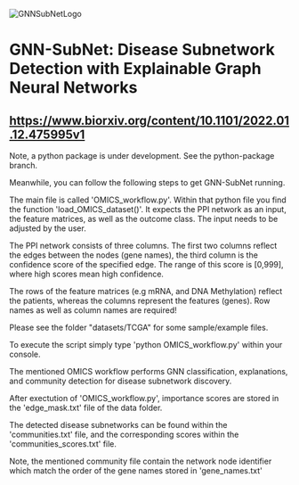 ![GNNSubNetLogo](https://github.com/pievos101/GNN-SubNet/blob/main/GNNSubNet_plot.png)

# GNN-SubNet: Disease Subnetwork Detection with Explainable Graph Neural Networks

## https://www.biorxiv.org/content/10.1101/2022.01.12.475995v1

Note, a python package is under development. See the python-package branch.

Meanwhile, you can follow the following steps to get GNN-SubNet running.

The main file is called 'OMICS_workflow.py'.
Within that python file you find the function 'load_OMICS_dataset()'. 
It expects the PPI network as an input, the feature matrices, as well as the outcome class. The input needs to be adjusted by the user.

The PPI network consists of three columns.
The first two columns reflect the edges between the nodes (gene names), the third column is the confidence score of the specified edge. The range of this score is [0,999], where high scores mean high confidence.

The rows of the feature matrices (e.g mRNA, and DNA Methylation) reflect the patients, whereas the columns represent the features (genes). Row names as well as column names are required!

Please see the folder "datasets/TCGA" for some sample/example files.

To execute the script simply type 'python OMICS_workflow.py' within your console.

The mentioned OMICS workflow performs GNN classification, explanations, and community detection for disease subnetwork discovery. 

After exectution of 'OMICS_workflow.py', importance scores are stored in the 'edge_mask.txt' file of the data folder. 

The detected disease subnetworks can be found within the 'communities.txt' file, and the corresponding scores within the 'communities_scores.txt' file.

Note, the mentioned community file contain the network node identifier which match the order of the gene names stored in 'gene_names.txt'

  
